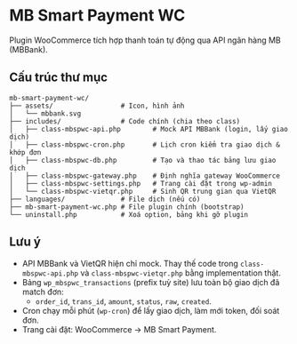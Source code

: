 # MB Smart Payment WC

Plugin WooCommerce tích hợp thanh toán tự động qua API ngân hàng MB (MBBank).

## Cấu trúc thư mục

```
mb-smart-payment-wc/
├── assets/                 # Icon, hình ảnh
│   └── mbbank.svg
├── includes/               # Code chính (chia theo class)
│   ├── class-mbspwc-api.php        # Mock API MBBank (login, lấy giao dịch)
│   ├── class-mbspwc-cron.php       # Lịch cron kiểm tra giao dịch & khớp đơn
│   ├── class-mbspwc-db.php         # Tạo và thao tác bảng lưu giao dịch
│   ├── class-mbspwc-gateway.php    # Định nghĩa gateway WooCommerce
│   ├── class-mbspwc-settings.php   # Trang cài đặt trong wp-admin
│   └── class-mbspwc-vietqr.php     # Sinh QR trung gian qua VietQR
├── languages/              # File dịch (nếu có)
├── mb-smart-payment-wc.php # File plugin chính (bootstrap)
└── uninstall.php           # Xoá option, bảng khi gỡ plugin
```

## Lưu ý
- API MBBank và VietQR hiện chỉ mock. Thay thế code trong `class-mbspwc-api.php` và `class-mbspwc-vietqr.php` bằng implementation thật.
- Bảng `wp_mbspwc_transactions` (prefix tuỳ site) lưu toàn bộ giao dịch đã match đơn:
  * `order_id`, `trans_id`, `amount`, `status`, `raw`, `created`.
- Cron chạy mỗi phút (`wp-cron`) để lấy giao dịch, làm mới token, đối soát đơn.
- Trang cài đặt: WooCommerce → MB Smart Payment.

